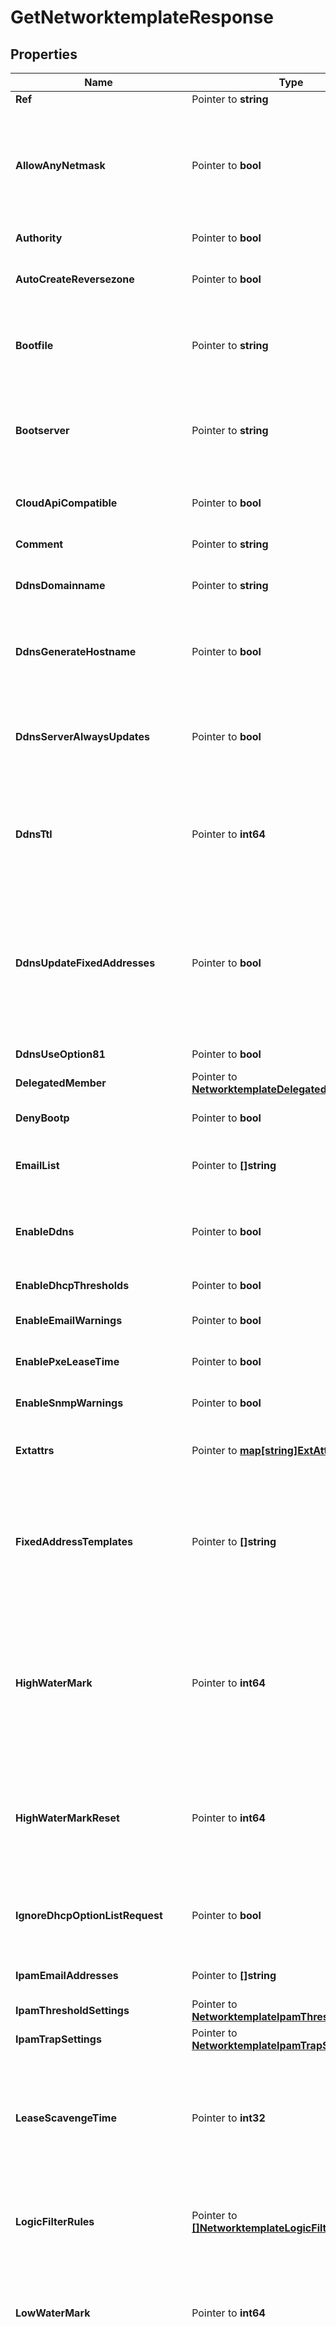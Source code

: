 # GetNetworktemplateResponse

## Properties

Name | Type | Description | Notes
------------ | ------------- | ------------- | -------------
**Ref** | Pointer to **string** | The reference to the object. | [optional] 
**AllowAnyNetmask** | Pointer to **bool** | This flag controls whether the template allows any netmask. You must specify a netmask when creating a network using this template. If you set this parameter to false, you must specify the \&quot;netmask\&quot; field for the network template object. | [optional] 
**Authority** | Pointer to **bool** | Authority for the DHCP network. | [optional] 
**AutoCreateReversezone** | Pointer to **bool** | This flag controls whether reverse zones are automatically created when the network is added. | [optional] 
**Bootfile** | Pointer to **string** | The boot server IPv4 Address or name in FQDN format for the network. You can specify the name and/or IP address of the boot server that the host needs to boot. | [optional] 
**Bootserver** | Pointer to **string** | The bootserver address for the network. You can specify the name and/or IP address of the boot server that the host needs to boot. The boot server IPv4 Address or name in FQDN format. | [optional] 
**CloudApiCompatible** | Pointer to **bool** | This flag controls whether this template can be used to create network objects in a cloud-computing deployment. | [optional] 
**Comment** | Pointer to **string** | Comment for the network; maximum 256 characters. | [optional] 
**DdnsDomainname** | Pointer to **string** | The dynamic DNS domain name the appliance uses specifically for DDNS updates for this network. | [optional] 
**DdnsGenerateHostname** | Pointer to **bool** | If this field is set to True, the DHCP server generates a hostname and updates DNS with it when the DHCP client request does not contain a hostname. | [optional] 
**DdnsServerAlwaysUpdates** | Pointer to **bool** | This field controls whether the DHCP server is allowed to update DNS, regardless of the DHCP client requests. Note that changes for this field take effect only if ddns_use_option81 is True. | [optional] 
**DdnsTtl** | Pointer to **int64** | The DNS update Time to Live (TTL) value of a DHCP network object. The TTL is a 32-bit unsigned integer that represents the duration, in seconds, for which the update is cached. Zero indicates that the update is not cached. | [optional] 
**DdnsUpdateFixedAddresses** | Pointer to **bool** | By default, the DHCP server does not update DNS when it allocates a fixed address to a client. You can configure the DHCP server to update the A and PTR records of a client with a fixed address. When this feature is enabled and the DHCP server adds A and PTR records for a fixed address, the DHCP server never discards the records. | [optional] 
**DdnsUseOption81** | Pointer to **bool** | The support for DHCP Option 81 at the network level. | [optional] 
**DelegatedMember** | Pointer to [**NetworktemplateDelegatedMember**](NetworktemplateDelegatedMember.md) |  | [optional] 
**DenyBootp** | Pointer to **bool** | If set to True, BOOTP settings are disabled and BOOTP requests will be denied. | [optional] 
**EmailList** | Pointer to **[]string** | The e-mail lists to which the appliance sends DHCP threshold alarm e-mail messages. | [optional] 
**EnableDdns** | Pointer to **bool** | The dynamic DNS updates flag of a DHCP network object. If set to True, the DHCP server sends DDNS updates to DNS servers in the same Grid, and to external DNS servers. | [optional] 
**EnableDhcpThresholds** | Pointer to **bool** | Determines if DHCP thresholds are enabled for the network. | [optional] 
**EnableEmailWarnings** | Pointer to **bool** | Determines if DHCP threshold warnings are sent through email. | [optional] 
**EnablePxeLeaseTime** | Pointer to **bool** | Set this to True if you want the DHCP server to use a different lease time for PXE clients. | [optional] 
**EnableSnmpWarnings** | Pointer to **bool** | Determines if DHCP threshold warnings are send through SNMP. | [optional] 
**Extattrs** | Pointer to [**map[string]ExtAttrs**](ExtAttrs.md) | Extensible attributes associated with the object. For valid values for extensible attributes, see {extattrs:values}. | [optional] 
**FixedAddressTemplates** | Pointer to **[]string** | The list of fixed address templates assigned to this network template object. When you create a network based on a network template object that contains fixed address templates, the fixed addresses are created based on the associated fixed address templates. | [optional] 
**HighWaterMark** | Pointer to **int64** | The percentage of DHCP network usage threshold above which network usage is not expected and may warrant your attention. When the high watermark is reached, the Infoblox appliance generates a syslog message and sends a warning (if enabled). A number that specifies the percentage of allocated addresses. The range is from 1 to 100. | [optional] 
**HighWaterMarkReset** | Pointer to **int64** | The percentage of DHCP network usage below which the corresponding SNMP trap is reset. A number that specifies the percentage of allocated addresses. The range is from 1 to 100. The high watermark reset value must be lower than the high watermark value. | [optional] 
**IgnoreDhcpOptionListRequest** | Pointer to **bool** | If this field is set to False, the appliance returns all DHCP options the client is eligible to receive, rather than only the list of options the client has requested. | [optional] 
**IpamEmailAddresses** | Pointer to **[]string** | The e-mail lists to which the appliance sends IPAM threshold alarm e-mail messages. | [optional] 
**IpamThresholdSettings** | Pointer to [**NetworktemplateIpamThresholdSettings**](NetworktemplateIpamThresholdSettings.md) |  | [optional] 
**IpamTrapSettings** | Pointer to [**NetworktemplateIpamTrapSettings**](NetworktemplateIpamTrapSettings.md) |  | [optional] 
**LeaseScavengeTime** | Pointer to **int32** | An integer that specifies the period of time (in seconds) that frees and backs up leases remained in the database before they are automatically deleted. To disable lease scavenging, set the parameter to -1. The minimum positive value must be greater than 86400 seconds (1 day). | [optional] 
**LogicFilterRules** | Pointer to [**[]NetworktemplateLogicFilterRules**](NetworktemplateLogicFilterRules.md) | This field contains the logic filters to be applied on the this network template. This list corresponds to the match rules that are written to the dhcpd configuration file. | [optional] 
**LowWaterMark** | Pointer to **int64** | The percentage of DHCP network usage below which the Infoblox appliance generates a syslog message and sends a warning (if enabled). A number that specifies the percentage of allocated addresses. The range is from 1 to 100. | [optional] 
**LowWaterMarkReset** | Pointer to **int64** | The percentage of DHCP network usage threshold below which network usage is not expected and may warrant your attention. When the low watermark is crossed, the Infoblox appliance generates a syslog message and sends a warning (if enabled). A number that specifies the percentage of allocated addresses. The range is from 1 to 100. The low watermark reset value must be higher than the low watermark value. | [optional] 
**Members** | Pointer to [**[]NetworktemplateMembers**](NetworktemplateMembers.md) | A list of members or Microsoft (r) servers that serve DHCP for this network. All members in the array must be of the same type. The struct type must be indicated in each element, by setting the \&quot;_struct\&quot; member to the struct type. | [optional] 
**Name** | Pointer to **string** | The name of this network template. | [optional] 
**Netmask** | Pointer to **int64** | The netmask of the network in CIDR format. | [optional] 
**Nextserver** | Pointer to **string** | The name in FQDN and/or IPv4 Address of the next server that the host needs to boot. | [optional] 
**Options** | Pointer to [**[]NetworktemplateOptions**](NetworktemplateOptions.md) | An array of DHCP option dhcpoption structs that lists the DHCP options associated with the object. | [optional] 
**PxeLeaseTime** | Pointer to **int64** | The PXE lease time value of a DHCP Network object. Some hosts use PXE (Preboot Execution Environment) to boot remotely from a server. To better manage your IP resources, set a different lease time for PXE boot requests. You can configure the DHCP server to allocate an IP address with a shorter lease time to hosts that send PXE boot requests, so IP addresses are not leased longer than necessary. A 32-bit unsigned integer that represents the duration, in seconds, for which the update is cached. Zero indicates that the update is not cached. | [optional] 
**RangeTemplates** | Pointer to **[]string** | The list of IP address range templates assigned to this network template object. When you create a network based on a network template object that contains range templates, the IP address ranges are created based on the associated IP address range templates. | [optional] 
**RecycleLeases** | Pointer to **bool** | If the field is set to True, the leases are kept in the Recycle Bin until one week after expiration. Otherwise, the leases are permanently deleted. | [optional] 
**Rir** | Pointer to **string** | THe registry (RIR) that allocated the network address space. | [optional] [readonly] 
**RirOrganization** | Pointer to **string** | The RIR organization assoicated with the network. | [optional] 
**RirRegistrationAction** | Pointer to **string** | The RIR registration action. | [optional] 
**RirRegistrationStatus** | Pointer to **string** | The registration status of the network in RIR. | [optional] 
**SendRirRequest** | Pointer to **bool** | Determines whether to send the RIR registration request. | [optional] 
**UpdateDnsOnLeaseRenewal** | Pointer to **bool** | This field controls whether the DHCP server updates DNS when a DHCP lease is renewed. | [optional] 
**UseAuthority** | Pointer to **bool** | Use flag for: authority | [optional] 
**UseBootfile** | Pointer to **bool** | Use flag for: bootfile | [optional] 
**UseBootserver** | Pointer to **bool** | Use flag for: bootserver | [optional] 
**UseDdnsDomainname** | Pointer to **bool** | Use flag for: ddns_domainname | [optional] 
**UseDdnsGenerateHostname** | Pointer to **bool** | Use flag for: ddns_generate_hostname | [optional] 
**UseDdnsTtl** | Pointer to **bool** | Use flag for: ddns_ttl | [optional] 
**UseDdnsUpdateFixedAddresses** | Pointer to **bool** | Use flag for: ddns_update_fixed_addresses | [optional] 
**UseDdnsUseOption81** | Pointer to **bool** | Use flag for: ddns_use_option81 | [optional] 
**UseDenyBootp** | Pointer to **bool** | Use flag for: deny_bootp | [optional] 
**UseEmailList** | Pointer to **bool** | Use flag for: email_list | [optional] 
**UseEnableDdns** | Pointer to **bool** | Use flag for: enable_ddns | [optional] 
**UseEnableDhcpThresholds** | Pointer to **bool** | Use flag for: enable_dhcp_thresholds | [optional] 
**UseIgnoreDhcpOptionListRequest** | Pointer to **bool** | Use flag for: ignore_dhcp_option_list_request | [optional] 
**UseIpamEmailAddresses** | Pointer to **bool** | Use flag for: ipam_email_addresses | [optional] 
**UseIpamThresholdSettings** | Pointer to **bool** | Use flag for: ipam_threshold_settings | [optional] 
**UseIpamTrapSettings** | Pointer to **bool** | Use flag for: ipam_trap_settings | [optional] 
**UseLeaseScavengeTime** | Pointer to **bool** | Use flag for: lease_scavenge_time | [optional] 
**UseLogicFilterRules** | Pointer to **bool** | Use flag for: logic_filter_rules | [optional] 
**UseNextserver** | Pointer to **bool** | Use flag for: nextserver | [optional] 
**UseOptions** | Pointer to **bool** | Use flag for: options | [optional] 
**UsePxeLeaseTime** | Pointer to **bool** | Use flag for: pxe_lease_time | [optional] 
**UseRecycleLeases** | Pointer to **bool** | Use flag for: recycle_leases | [optional] 
**UseUpdateDnsOnLeaseRenewal** | Pointer to **bool** | Use flag for: update_dns_on_lease_renewal | [optional] 
**Result** | Pointer to [**Networktemplate**](Networktemplate.md) |  | [optional] 

## Methods

### NewGetNetworktemplateResponse

`func NewGetNetworktemplateResponse() *GetNetworktemplateResponse`

NewGetNetworktemplateResponse instantiates a new GetNetworktemplateResponse object
This constructor will assign default values to properties that have it defined,
and makes sure properties required by API are set, but the set of arguments
will change when the set of required properties is changed

### NewGetNetworktemplateResponseWithDefaults

`func NewGetNetworktemplateResponseWithDefaults() *GetNetworktemplateResponse`

NewGetNetworktemplateResponseWithDefaults instantiates a new GetNetworktemplateResponse object
This constructor will only assign default values to properties that have it defined,
but it doesn't guarantee that properties required by API are set

### GetRef

`func (o *GetNetworktemplateResponse) GetRef() string`

GetRef returns the Ref field if non-nil, zero value otherwise.

### GetRefOk

`func (o *GetNetworktemplateResponse) GetRefOk() (*string, bool)`

GetRefOk returns a tuple with the Ref field if it's non-nil, zero value otherwise
and a boolean to check if the value has been set.

### SetRef

`func (o *GetNetworktemplateResponse) SetRef(v string)`

SetRef sets Ref field to given value.

### HasRef

`func (o *GetNetworktemplateResponse) HasRef() bool`

HasRef returns a boolean if a field has been set.

### GetAllowAnyNetmask

`func (o *GetNetworktemplateResponse) GetAllowAnyNetmask() bool`

GetAllowAnyNetmask returns the AllowAnyNetmask field if non-nil, zero value otherwise.

### GetAllowAnyNetmaskOk

`func (o *GetNetworktemplateResponse) GetAllowAnyNetmaskOk() (*bool, bool)`

GetAllowAnyNetmaskOk returns a tuple with the AllowAnyNetmask field if it's non-nil, zero value otherwise
and a boolean to check if the value has been set.

### SetAllowAnyNetmask

`func (o *GetNetworktemplateResponse) SetAllowAnyNetmask(v bool)`

SetAllowAnyNetmask sets AllowAnyNetmask field to given value.

### HasAllowAnyNetmask

`func (o *GetNetworktemplateResponse) HasAllowAnyNetmask() bool`

HasAllowAnyNetmask returns a boolean if a field has been set.

### GetAuthority

`func (o *GetNetworktemplateResponse) GetAuthority() bool`

GetAuthority returns the Authority field if non-nil, zero value otherwise.

### GetAuthorityOk

`func (o *GetNetworktemplateResponse) GetAuthorityOk() (*bool, bool)`

GetAuthorityOk returns a tuple with the Authority field if it's non-nil, zero value otherwise
and a boolean to check if the value has been set.

### SetAuthority

`func (o *GetNetworktemplateResponse) SetAuthority(v bool)`

SetAuthority sets Authority field to given value.

### HasAuthority

`func (o *GetNetworktemplateResponse) HasAuthority() bool`

HasAuthority returns a boolean if a field has been set.

### GetAutoCreateReversezone

`func (o *GetNetworktemplateResponse) GetAutoCreateReversezone() bool`

GetAutoCreateReversezone returns the AutoCreateReversezone field if non-nil, zero value otherwise.

### GetAutoCreateReversezoneOk

`func (o *GetNetworktemplateResponse) GetAutoCreateReversezoneOk() (*bool, bool)`

GetAutoCreateReversezoneOk returns a tuple with the AutoCreateReversezone field if it's non-nil, zero value otherwise
and a boolean to check if the value has been set.

### SetAutoCreateReversezone

`func (o *GetNetworktemplateResponse) SetAutoCreateReversezone(v bool)`

SetAutoCreateReversezone sets AutoCreateReversezone field to given value.

### HasAutoCreateReversezone

`func (o *GetNetworktemplateResponse) HasAutoCreateReversezone() bool`

HasAutoCreateReversezone returns a boolean if a field has been set.

### GetBootfile

`func (o *GetNetworktemplateResponse) GetBootfile() string`

GetBootfile returns the Bootfile field if non-nil, zero value otherwise.

### GetBootfileOk

`func (o *GetNetworktemplateResponse) GetBootfileOk() (*string, bool)`

GetBootfileOk returns a tuple with the Bootfile field if it's non-nil, zero value otherwise
and a boolean to check if the value has been set.

### SetBootfile

`func (o *GetNetworktemplateResponse) SetBootfile(v string)`

SetBootfile sets Bootfile field to given value.

### HasBootfile

`func (o *GetNetworktemplateResponse) HasBootfile() bool`

HasBootfile returns a boolean if a field has been set.

### GetBootserver

`func (o *GetNetworktemplateResponse) GetBootserver() string`

GetBootserver returns the Bootserver field if non-nil, zero value otherwise.

### GetBootserverOk

`func (o *GetNetworktemplateResponse) GetBootserverOk() (*string, bool)`

GetBootserverOk returns a tuple with the Bootserver field if it's non-nil, zero value otherwise
and a boolean to check if the value has been set.

### SetBootserver

`func (o *GetNetworktemplateResponse) SetBootserver(v string)`

SetBootserver sets Bootserver field to given value.

### HasBootserver

`func (o *GetNetworktemplateResponse) HasBootserver() bool`

HasBootserver returns a boolean if a field has been set.

### GetCloudApiCompatible

`func (o *GetNetworktemplateResponse) GetCloudApiCompatible() bool`

GetCloudApiCompatible returns the CloudApiCompatible field if non-nil, zero value otherwise.

### GetCloudApiCompatibleOk

`func (o *GetNetworktemplateResponse) GetCloudApiCompatibleOk() (*bool, bool)`

GetCloudApiCompatibleOk returns a tuple with the CloudApiCompatible field if it's non-nil, zero value otherwise
and a boolean to check if the value has been set.

### SetCloudApiCompatible

`func (o *GetNetworktemplateResponse) SetCloudApiCompatible(v bool)`

SetCloudApiCompatible sets CloudApiCompatible field to given value.

### HasCloudApiCompatible

`func (o *GetNetworktemplateResponse) HasCloudApiCompatible() bool`

HasCloudApiCompatible returns a boolean if a field has been set.

### GetComment

`func (o *GetNetworktemplateResponse) GetComment() string`

GetComment returns the Comment field if non-nil, zero value otherwise.

### GetCommentOk

`func (o *GetNetworktemplateResponse) GetCommentOk() (*string, bool)`

GetCommentOk returns a tuple with the Comment field if it's non-nil, zero value otherwise
and a boolean to check if the value has been set.

### SetComment

`func (o *GetNetworktemplateResponse) SetComment(v string)`

SetComment sets Comment field to given value.

### HasComment

`func (o *GetNetworktemplateResponse) HasComment() bool`

HasComment returns a boolean if a field has been set.

### GetDdnsDomainname

`func (o *GetNetworktemplateResponse) GetDdnsDomainname() string`

GetDdnsDomainname returns the DdnsDomainname field if non-nil, zero value otherwise.

### GetDdnsDomainnameOk

`func (o *GetNetworktemplateResponse) GetDdnsDomainnameOk() (*string, bool)`

GetDdnsDomainnameOk returns a tuple with the DdnsDomainname field if it's non-nil, zero value otherwise
and a boolean to check if the value has been set.

### SetDdnsDomainname

`func (o *GetNetworktemplateResponse) SetDdnsDomainname(v string)`

SetDdnsDomainname sets DdnsDomainname field to given value.

### HasDdnsDomainname

`func (o *GetNetworktemplateResponse) HasDdnsDomainname() bool`

HasDdnsDomainname returns a boolean if a field has been set.

### GetDdnsGenerateHostname

`func (o *GetNetworktemplateResponse) GetDdnsGenerateHostname() bool`

GetDdnsGenerateHostname returns the DdnsGenerateHostname field if non-nil, zero value otherwise.

### GetDdnsGenerateHostnameOk

`func (o *GetNetworktemplateResponse) GetDdnsGenerateHostnameOk() (*bool, bool)`

GetDdnsGenerateHostnameOk returns a tuple with the DdnsGenerateHostname field if it's non-nil, zero value otherwise
and a boolean to check if the value has been set.

### SetDdnsGenerateHostname

`func (o *GetNetworktemplateResponse) SetDdnsGenerateHostname(v bool)`

SetDdnsGenerateHostname sets DdnsGenerateHostname field to given value.

### HasDdnsGenerateHostname

`func (o *GetNetworktemplateResponse) HasDdnsGenerateHostname() bool`

HasDdnsGenerateHostname returns a boolean if a field has been set.

### GetDdnsServerAlwaysUpdates

`func (o *GetNetworktemplateResponse) GetDdnsServerAlwaysUpdates() bool`

GetDdnsServerAlwaysUpdates returns the DdnsServerAlwaysUpdates field if non-nil, zero value otherwise.

### GetDdnsServerAlwaysUpdatesOk

`func (o *GetNetworktemplateResponse) GetDdnsServerAlwaysUpdatesOk() (*bool, bool)`

GetDdnsServerAlwaysUpdatesOk returns a tuple with the DdnsServerAlwaysUpdates field if it's non-nil, zero value otherwise
and a boolean to check if the value has been set.

### SetDdnsServerAlwaysUpdates

`func (o *GetNetworktemplateResponse) SetDdnsServerAlwaysUpdates(v bool)`

SetDdnsServerAlwaysUpdates sets DdnsServerAlwaysUpdates field to given value.

### HasDdnsServerAlwaysUpdates

`func (o *GetNetworktemplateResponse) HasDdnsServerAlwaysUpdates() bool`

HasDdnsServerAlwaysUpdates returns a boolean if a field has been set.

### GetDdnsTtl

`func (o *GetNetworktemplateResponse) GetDdnsTtl() int64`

GetDdnsTtl returns the DdnsTtl field if non-nil, zero value otherwise.

### GetDdnsTtlOk

`func (o *GetNetworktemplateResponse) GetDdnsTtlOk() (*int64, bool)`

GetDdnsTtlOk returns a tuple with the DdnsTtl field if it's non-nil, zero value otherwise
and a boolean to check if the value has been set.

### SetDdnsTtl

`func (o *GetNetworktemplateResponse) SetDdnsTtl(v int64)`

SetDdnsTtl sets DdnsTtl field to given value.

### HasDdnsTtl

`func (o *GetNetworktemplateResponse) HasDdnsTtl() bool`

HasDdnsTtl returns a boolean if a field has been set.

### GetDdnsUpdateFixedAddresses

`func (o *GetNetworktemplateResponse) GetDdnsUpdateFixedAddresses() bool`

GetDdnsUpdateFixedAddresses returns the DdnsUpdateFixedAddresses field if non-nil, zero value otherwise.

### GetDdnsUpdateFixedAddressesOk

`func (o *GetNetworktemplateResponse) GetDdnsUpdateFixedAddressesOk() (*bool, bool)`

GetDdnsUpdateFixedAddressesOk returns a tuple with the DdnsUpdateFixedAddresses field if it's non-nil, zero value otherwise
and a boolean to check if the value has been set.

### SetDdnsUpdateFixedAddresses

`func (o *GetNetworktemplateResponse) SetDdnsUpdateFixedAddresses(v bool)`

SetDdnsUpdateFixedAddresses sets DdnsUpdateFixedAddresses field to given value.

### HasDdnsUpdateFixedAddresses

`func (o *GetNetworktemplateResponse) HasDdnsUpdateFixedAddresses() bool`

HasDdnsUpdateFixedAddresses returns a boolean if a field has been set.

### GetDdnsUseOption81

`func (o *GetNetworktemplateResponse) GetDdnsUseOption81() bool`

GetDdnsUseOption81 returns the DdnsUseOption81 field if non-nil, zero value otherwise.

### GetDdnsUseOption81Ok

`func (o *GetNetworktemplateResponse) GetDdnsUseOption81Ok() (*bool, bool)`

GetDdnsUseOption81Ok returns a tuple with the DdnsUseOption81 field if it's non-nil, zero value otherwise
and a boolean to check if the value has been set.

### SetDdnsUseOption81

`func (o *GetNetworktemplateResponse) SetDdnsUseOption81(v bool)`

SetDdnsUseOption81 sets DdnsUseOption81 field to given value.

### HasDdnsUseOption81

`func (o *GetNetworktemplateResponse) HasDdnsUseOption81() bool`

HasDdnsUseOption81 returns a boolean if a field has been set.

### GetDelegatedMember

`func (o *GetNetworktemplateResponse) GetDelegatedMember() NetworktemplateDelegatedMember`

GetDelegatedMember returns the DelegatedMember field if non-nil, zero value otherwise.

### GetDelegatedMemberOk

`func (o *GetNetworktemplateResponse) GetDelegatedMemberOk() (*NetworktemplateDelegatedMember, bool)`

GetDelegatedMemberOk returns a tuple with the DelegatedMember field if it's non-nil, zero value otherwise
and a boolean to check if the value has been set.

### SetDelegatedMember

`func (o *GetNetworktemplateResponse) SetDelegatedMember(v NetworktemplateDelegatedMember)`

SetDelegatedMember sets DelegatedMember field to given value.

### HasDelegatedMember

`func (o *GetNetworktemplateResponse) HasDelegatedMember() bool`

HasDelegatedMember returns a boolean if a field has been set.

### GetDenyBootp

`func (o *GetNetworktemplateResponse) GetDenyBootp() bool`

GetDenyBootp returns the DenyBootp field if non-nil, zero value otherwise.

### GetDenyBootpOk

`func (o *GetNetworktemplateResponse) GetDenyBootpOk() (*bool, bool)`

GetDenyBootpOk returns a tuple with the DenyBootp field if it's non-nil, zero value otherwise
and a boolean to check if the value has been set.

### SetDenyBootp

`func (o *GetNetworktemplateResponse) SetDenyBootp(v bool)`

SetDenyBootp sets DenyBootp field to given value.

### HasDenyBootp

`func (o *GetNetworktemplateResponse) HasDenyBootp() bool`

HasDenyBootp returns a boolean if a field has been set.

### GetEmailList

`func (o *GetNetworktemplateResponse) GetEmailList() []string`

GetEmailList returns the EmailList field if non-nil, zero value otherwise.

### GetEmailListOk

`func (o *GetNetworktemplateResponse) GetEmailListOk() (*[]string, bool)`

GetEmailListOk returns a tuple with the EmailList field if it's non-nil, zero value otherwise
and a boolean to check if the value has been set.

### SetEmailList

`func (o *GetNetworktemplateResponse) SetEmailList(v []string)`

SetEmailList sets EmailList field to given value.

### HasEmailList

`func (o *GetNetworktemplateResponse) HasEmailList() bool`

HasEmailList returns a boolean if a field has been set.

### GetEnableDdns

`func (o *GetNetworktemplateResponse) GetEnableDdns() bool`

GetEnableDdns returns the EnableDdns field if non-nil, zero value otherwise.

### GetEnableDdnsOk

`func (o *GetNetworktemplateResponse) GetEnableDdnsOk() (*bool, bool)`

GetEnableDdnsOk returns a tuple with the EnableDdns field if it's non-nil, zero value otherwise
and a boolean to check if the value has been set.

### SetEnableDdns

`func (o *GetNetworktemplateResponse) SetEnableDdns(v bool)`

SetEnableDdns sets EnableDdns field to given value.

### HasEnableDdns

`func (o *GetNetworktemplateResponse) HasEnableDdns() bool`

HasEnableDdns returns a boolean if a field has been set.

### GetEnableDhcpThresholds

`func (o *GetNetworktemplateResponse) GetEnableDhcpThresholds() bool`

GetEnableDhcpThresholds returns the EnableDhcpThresholds field if non-nil, zero value otherwise.

### GetEnableDhcpThresholdsOk

`func (o *GetNetworktemplateResponse) GetEnableDhcpThresholdsOk() (*bool, bool)`

GetEnableDhcpThresholdsOk returns a tuple with the EnableDhcpThresholds field if it's non-nil, zero value otherwise
and a boolean to check if the value has been set.

### SetEnableDhcpThresholds

`func (o *GetNetworktemplateResponse) SetEnableDhcpThresholds(v bool)`

SetEnableDhcpThresholds sets EnableDhcpThresholds field to given value.

### HasEnableDhcpThresholds

`func (o *GetNetworktemplateResponse) HasEnableDhcpThresholds() bool`

HasEnableDhcpThresholds returns a boolean if a field has been set.

### GetEnableEmailWarnings

`func (o *GetNetworktemplateResponse) GetEnableEmailWarnings() bool`

GetEnableEmailWarnings returns the EnableEmailWarnings field if non-nil, zero value otherwise.

### GetEnableEmailWarningsOk

`func (o *GetNetworktemplateResponse) GetEnableEmailWarningsOk() (*bool, bool)`

GetEnableEmailWarningsOk returns a tuple with the EnableEmailWarnings field if it's non-nil, zero value otherwise
and a boolean to check if the value has been set.

### SetEnableEmailWarnings

`func (o *GetNetworktemplateResponse) SetEnableEmailWarnings(v bool)`

SetEnableEmailWarnings sets EnableEmailWarnings field to given value.

### HasEnableEmailWarnings

`func (o *GetNetworktemplateResponse) HasEnableEmailWarnings() bool`

HasEnableEmailWarnings returns a boolean if a field has been set.

### GetEnablePxeLeaseTime

`func (o *GetNetworktemplateResponse) GetEnablePxeLeaseTime() bool`

GetEnablePxeLeaseTime returns the EnablePxeLeaseTime field if non-nil, zero value otherwise.

### GetEnablePxeLeaseTimeOk

`func (o *GetNetworktemplateResponse) GetEnablePxeLeaseTimeOk() (*bool, bool)`

GetEnablePxeLeaseTimeOk returns a tuple with the EnablePxeLeaseTime field if it's non-nil, zero value otherwise
and a boolean to check if the value has been set.

### SetEnablePxeLeaseTime

`func (o *GetNetworktemplateResponse) SetEnablePxeLeaseTime(v bool)`

SetEnablePxeLeaseTime sets EnablePxeLeaseTime field to given value.

### HasEnablePxeLeaseTime

`func (o *GetNetworktemplateResponse) HasEnablePxeLeaseTime() bool`

HasEnablePxeLeaseTime returns a boolean if a field has been set.

### GetEnableSnmpWarnings

`func (o *GetNetworktemplateResponse) GetEnableSnmpWarnings() bool`

GetEnableSnmpWarnings returns the EnableSnmpWarnings field if non-nil, zero value otherwise.

### GetEnableSnmpWarningsOk

`func (o *GetNetworktemplateResponse) GetEnableSnmpWarningsOk() (*bool, bool)`

GetEnableSnmpWarningsOk returns a tuple with the EnableSnmpWarnings field if it's non-nil, zero value otherwise
and a boolean to check if the value has been set.

### SetEnableSnmpWarnings

`func (o *GetNetworktemplateResponse) SetEnableSnmpWarnings(v bool)`

SetEnableSnmpWarnings sets EnableSnmpWarnings field to given value.

### HasEnableSnmpWarnings

`func (o *GetNetworktemplateResponse) HasEnableSnmpWarnings() bool`

HasEnableSnmpWarnings returns a boolean if a field has been set.

### GetExtattrs

`func (o *GetNetworktemplateResponse) GetExtattrs() map[string]ExtAttrs`

GetExtattrs returns the Extattrs field if non-nil, zero value otherwise.

### GetExtattrsOk

`func (o *GetNetworktemplateResponse) GetExtattrsOk() (*map[string]ExtAttrs, bool)`

GetExtattrsOk returns a tuple with the Extattrs field if it's non-nil, zero value otherwise
and a boolean to check if the value has been set.

### SetExtattrs

`func (o *GetNetworktemplateResponse) SetExtattrs(v map[string]ExtAttrs)`

SetExtattrs sets Extattrs field to given value.

### HasExtattrs

`func (o *GetNetworktemplateResponse) HasExtattrs() bool`

HasExtattrs returns a boolean if a field has been set.

### GetFixedAddressTemplates

`func (o *GetNetworktemplateResponse) GetFixedAddressTemplates() []string`

GetFixedAddressTemplates returns the FixedAddressTemplates field if non-nil, zero value otherwise.

### GetFixedAddressTemplatesOk

`func (o *GetNetworktemplateResponse) GetFixedAddressTemplatesOk() (*[]string, bool)`

GetFixedAddressTemplatesOk returns a tuple with the FixedAddressTemplates field if it's non-nil, zero value otherwise
and a boolean to check if the value has been set.

### SetFixedAddressTemplates

`func (o *GetNetworktemplateResponse) SetFixedAddressTemplates(v []string)`

SetFixedAddressTemplates sets FixedAddressTemplates field to given value.

### HasFixedAddressTemplates

`func (o *GetNetworktemplateResponse) HasFixedAddressTemplates() bool`

HasFixedAddressTemplates returns a boolean if a field has been set.

### GetHighWaterMark

`func (o *GetNetworktemplateResponse) GetHighWaterMark() int64`

GetHighWaterMark returns the HighWaterMark field if non-nil, zero value otherwise.

### GetHighWaterMarkOk

`func (o *GetNetworktemplateResponse) GetHighWaterMarkOk() (*int64, bool)`

GetHighWaterMarkOk returns a tuple with the HighWaterMark field if it's non-nil, zero value otherwise
and a boolean to check if the value has been set.

### SetHighWaterMark

`func (o *GetNetworktemplateResponse) SetHighWaterMark(v int64)`

SetHighWaterMark sets HighWaterMark field to given value.

### HasHighWaterMark

`func (o *GetNetworktemplateResponse) HasHighWaterMark() bool`

HasHighWaterMark returns a boolean if a field has been set.

### GetHighWaterMarkReset

`func (o *GetNetworktemplateResponse) GetHighWaterMarkReset() int64`

GetHighWaterMarkReset returns the HighWaterMarkReset field if non-nil, zero value otherwise.

### GetHighWaterMarkResetOk

`func (o *GetNetworktemplateResponse) GetHighWaterMarkResetOk() (*int64, bool)`

GetHighWaterMarkResetOk returns a tuple with the HighWaterMarkReset field if it's non-nil, zero value otherwise
and a boolean to check if the value has been set.

### SetHighWaterMarkReset

`func (o *GetNetworktemplateResponse) SetHighWaterMarkReset(v int64)`

SetHighWaterMarkReset sets HighWaterMarkReset field to given value.

### HasHighWaterMarkReset

`func (o *GetNetworktemplateResponse) HasHighWaterMarkReset() bool`

HasHighWaterMarkReset returns a boolean if a field has been set.

### GetIgnoreDhcpOptionListRequest

`func (o *GetNetworktemplateResponse) GetIgnoreDhcpOptionListRequest() bool`

GetIgnoreDhcpOptionListRequest returns the IgnoreDhcpOptionListRequest field if non-nil, zero value otherwise.

### GetIgnoreDhcpOptionListRequestOk

`func (o *GetNetworktemplateResponse) GetIgnoreDhcpOptionListRequestOk() (*bool, bool)`

GetIgnoreDhcpOptionListRequestOk returns a tuple with the IgnoreDhcpOptionListRequest field if it's non-nil, zero value otherwise
and a boolean to check if the value has been set.

### SetIgnoreDhcpOptionListRequest

`func (o *GetNetworktemplateResponse) SetIgnoreDhcpOptionListRequest(v bool)`

SetIgnoreDhcpOptionListRequest sets IgnoreDhcpOptionListRequest field to given value.

### HasIgnoreDhcpOptionListRequest

`func (o *GetNetworktemplateResponse) HasIgnoreDhcpOptionListRequest() bool`

HasIgnoreDhcpOptionListRequest returns a boolean if a field has been set.

### GetIpamEmailAddresses

`func (o *GetNetworktemplateResponse) GetIpamEmailAddresses() []string`

GetIpamEmailAddresses returns the IpamEmailAddresses field if non-nil, zero value otherwise.

### GetIpamEmailAddressesOk

`func (o *GetNetworktemplateResponse) GetIpamEmailAddressesOk() (*[]string, bool)`

GetIpamEmailAddressesOk returns a tuple with the IpamEmailAddresses field if it's non-nil, zero value otherwise
and a boolean to check if the value has been set.

### SetIpamEmailAddresses

`func (o *GetNetworktemplateResponse) SetIpamEmailAddresses(v []string)`

SetIpamEmailAddresses sets IpamEmailAddresses field to given value.

### HasIpamEmailAddresses

`func (o *GetNetworktemplateResponse) HasIpamEmailAddresses() bool`

HasIpamEmailAddresses returns a boolean if a field has been set.

### GetIpamThresholdSettings

`func (o *GetNetworktemplateResponse) GetIpamThresholdSettings() NetworktemplateIpamThresholdSettings`

GetIpamThresholdSettings returns the IpamThresholdSettings field if non-nil, zero value otherwise.

### GetIpamThresholdSettingsOk

`func (o *GetNetworktemplateResponse) GetIpamThresholdSettingsOk() (*NetworktemplateIpamThresholdSettings, bool)`

GetIpamThresholdSettingsOk returns a tuple with the IpamThresholdSettings field if it's non-nil, zero value otherwise
and a boolean to check if the value has been set.

### SetIpamThresholdSettings

`func (o *GetNetworktemplateResponse) SetIpamThresholdSettings(v NetworktemplateIpamThresholdSettings)`

SetIpamThresholdSettings sets IpamThresholdSettings field to given value.

### HasIpamThresholdSettings

`func (o *GetNetworktemplateResponse) HasIpamThresholdSettings() bool`

HasIpamThresholdSettings returns a boolean if a field has been set.

### GetIpamTrapSettings

`func (o *GetNetworktemplateResponse) GetIpamTrapSettings() NetworktemplateIpamTrapSettings`

GetIpamTrapSettings returns the IpamTrapSettings field if non-nil, zero value otherwise.

### GetIpamTrapSettingsOk

`func (o *GetNetworktemplateResponse) GetIpamTrapSettingsOk() (*NetworktemplateIpamTrapSettings, bool)`

GetIpamTrapSettingsOk returns a tuple with the IpamTrapSettings field if it's non-nil, zero value otherwise
and a boolean to check if the value has been set.

### SetIpamTrapSettings

`func (o *GetNetworktemplateResponse) SetIpamTrapSettings(v NetworktemplateIpamTrapSettings)`

SetIpamTrapSettings sets IpamTrapSettings field to given value.

### HasIpamTrapSettings

`func (o *GetNetworktemplateResponse) HasIpamTrapSettings() bool`

HasIpamTrapSettings returns a boolean if a field has been set.

### GetLeaseScavengeTime

`func (o *GetNetworktemplateResponse) GetLeaseScavengeTime() int32`

GetLeaseScavengeTime returns the LeaseScavengeTime field if non-nil, zero value otherwise.

### GetLeaseScavengeTimeOk

`func (o *GetNetworktemplateResponse) GetLeaseScavengeTimeOk() (*int32, bool)`

GetLeaseScavengeTimeOk returns a tuple with the LeaseScavengeTime field if it's non-nil, zero value otherwise
and a boolean to check if the value has been set.

### SetLeaseScavengeTime

`func (o *GetNetworktemplateResponse) SetLeaseScavengeTime(v int32)`

SetLeaseScavengeTime sets LeaseScavengeTime field to given value.

### HasLeaseScavengeTime

`func (o *GetNetworktemplateResponse) HasLeaseScavengeTime() bool`

HasLeaseScavengeTime returns a boolean if a field has been set.

### GetLogicFilterRules

`func (o *GetNetworktemplateResponse) GetLogicFilterRules() []NetworktemplateLogicFilterRules`

GetLogicFilterRules returns the LogicFilterRules field if non-nil, zero value otherwise.

### GetLogicFilterRulesOk

`func (o *GetNetworktemplateResponse) GetLogicFilterRulesOk() (*[]NetworktemplateLogicFilterRules, bool)`

GetLogicFilterRulesOk returns a tuple with the LogicFilterRules field if it's non-nil, zero value otherwise
and a boolean to check if the value has been set.

### SetLogicFilterRules

`func (o *GetNetworktemplateResponse) SetLogicFilterRules(v []NetworktemplateLogicFilterRules)`

SetLogicFilterRules sets LogicFilterRules field to given value.

### HasLogicFilterRules

`func (o *GetNetworktemplateResponse) HasLogicFilterRules() bool`

HasLogicFilterRules returns a boolean if a field has been set.

### GetLowWaterMark

`func (o *GetNetworktemplateResponse) GetLowWaterMark() int64`

GetLowWaterMark returns the LowWaterMark field if non-nil, zero value otherwise.

### GetLowWaterMarkOk

`func (o *GetNetworktemplateResponse) GetLowWaterMarkOk() (*int64, bool)`

GetLowWaterMarkOk returns a tuple with the LowWaterMark field if it's non-nil, zero value otherwise
and a boolean to check if the value has been set.

### SetLowWaterMark

`func (o *GetNetworktemplateResponse) SetLowWaterMark(v int64)`

SetLowWaterMark sets LowWaterMark field to given value.

### HasLowWaterMark

`func (o *GetNetworktemplateResponse) HasLowWaterMark() bool`

HasLowWaterMark returns a boolean if a field has been set.

### GetLowWaterMarkReset

`func (o *GetNetworktemplateResponse) GetLowWaterMarkReset() int64`

GetLowWaterMarkReset returns the LowWaterMarkReset field if non-nil, zero value otherwise.

### GetLowWaterMarkResetOk

`func (o *GetNetworktemplateResponse) GetLowWaterMarkResetOk() (*int64, bool)`

GetLowWaterMarkResetOk returns a tuple with the LowWaterMarkReset field if it's non-nil, zero value otherwise
and a boolean to check if the value has been set.

### SetLowWaterMarkReset

`func (o *GetNetworktemplateResponse) SetLowWaterMarkReset(v int64)`

SetLowWaterMarkReset sets LowWaterMarkReset field to given value.

### HasLowWaterMarkReset

`func (o *GetNetworktemplateResponse) HasLowWaterMarkReset() bool`

HasLowWaterMarkReset returns a boolean if a field has been set.

### GetMembers

`func (o *GetNetworktemplateResponse) GetMembers() []NetworktemplateMembers`

GetMembers returns the Members field if non-nil, zero value otherwise.

### GetMembersOk

`func (o *GetNetworktemplateResponse) GetMembersOk() (*[]NetworktemplateMembers, bool)`

GetMembersOk returns a tuple with the Members field if it's non-nil, zero value otherwise
and a boolean to check if the value has been set.

### SetMembers

`func (o *GetNetworktemplateResponse) SetMembers(v []NetworktemplateMembers)`

SetMembers sets Members field to given value.

### HasMembers

`func (o *GetNetworktemplateResponse) HasMembers() bool`

HasMembers returns a boolean if a field has been set.

### GetName

`func (o *GetNetworktemplateResponse) GetName() string`

GetName returns the Name field if non-nil, zero value otherwise.

### GetNameOk

`func (o *GetNetworktemplateResponse) GetNameOk() (*string, bool)`

GetNameOk returns a tuple with the Name field if it's non-nil, zero value otherwise
and a boolean to check if the value has been set.

### SetName

`func (o *GetNetworktemplateResponse) SetName(v string)`

SetName sets Name field to given value.

### HasName

`func (o *GetNetworktemplateResponse) HasName() bool`

HasName returns a boolean if a field has been set.

### GetNetmask

`func (o *GetNetworktemplateResponse) GetNetmask() int64`

GetNetmask returns the Netmask field if non-nil, zero value otherwise.

### GetNetmaskOk

`func (o *GetNetworktemplateResponse) GetNetmaskOk() (*int64, bool)`

GetNetmaskOk returns a tuple with the Netmask field if it's non-nil, zero value otherwise
and a boolean to check if the value has been set.

### SetNetmask

`func (o *GetNetworktemplateResponse) SetNetmask(v int64)`

SetNetmask sets Netmask field to given value.

### HasNetmask

`func (o *GetNetworktemplateResponse) HasNetmask() bool`

HasNetmask returns a boolean if a field has been set.

### GetNextserver

`func (o *GetNetworktemplateResponse) GetNextserver() string`

GetNextserver returns the Nextserver field if non-nil, zero value otherwise.

### GetNextserverOk

`func (o *GetNetworktemplateResponse) GetNextserverOk() (*string, bool)`

GetNextserverOk returns a tuple with the Nextserver field if it's non-nil, zero value otherwise
and a boolean to check if the value has been set.

### SetNextserver

`func (o *GetNetworktemplateResponse) SetNextserver(v string)`

SetNextserver sets Nextserver field to given value.

### HasNextserver

`func (o *GetNetworktemplateResponse) HasNextserver() bool`

HasNextserver returns a boolean if a field has been set.

### GetOptions

`func (o *GetNetworktemplateResponse) GetOptions() []NetworktemplateOptions`

GetOptions returns the Options field if non-nil, zero value otherwise.

### GetOptionsOk

`func (o *GetNetworktemplateResponse) GetOptionsOk() (*[]NetworktemplateOptions, bool)`

GetOptionsOk returns a tuple with the Options field if it's non-nil, zero value otherwise
and a boolean to check if the value has been set.

### SetOptions

`func (o *GetNetworktemplateResponse) SetOptions(v []NetworktemplateOptions)`

SetOptions sets Options field to given value.

### HasOptions

`func (o *GetNetworktemplateResponse) HasOptions() bool`

HasOptions returns a boolean if a field has been set.

### GetPxeLeaseTime

`func (o *GetNetworktemplateResponse) GetPxeLeaseTime() int64`

GetPxeLeaseTime returns the PxeLeaseTime field if non-nil, zero value otherwise.

### GetPxeLeaseTimeOk

`func (o *GetNetworktemplateResponse) GetPxeLeaseTimeOk() (*int64, bool)`

GetPxeLeaseTimeOk returns a tuple with the PxeLeaseTime field if it's non-nil, zero value otherwise
and a boolean to check if the value has been set.

### SetPxeLeaseTime

`func (o *GetNetworktemplateResponse) SetPxeLeaseTime(v int64)`

SetPxeLeaseTime sets PxeLeaseTime field to given value.

### HasPxeLeaseTime

`func (o *GetNetworktemplateResponse) HasPxeLeaseTime() bool`

HasPxeLeaseTime returns a boolean if a field has been set.

### GetRangeTemplates

`func (o *GetNetworktemplateResponse) GetRangeTemplates() []string`

GetRangeTemplates returns the RangeTemplates field if non-nil, zero value otherwise.

### GetRangeTemplatesOk

`func (o *GetNetworktemplateResponse) GetRangeTemplatesOk() (*[]string, bool)`

GetRangeTemplatesOk returns a tuple with the RangeTemplates field if it's non-nil, zero value otherwise
and a boolean to check if the value has been set.

### SetRangeTemplates

`func (o *GetNetworktemplateResponse) SetRangeTemplates(v []string)`

SetRangeTemplates sets RangeTemplates field to given value.

### HasRangeTemplates

`func (o *GetNetworktemplateResponse) HasRangeTemplates() bool`

HasRangeTemplates returns a boolean if a field has been set.

### GetRecycleLeases

`func (o *GetNetworktemplateResponse) GetRecycleLeases() bool`

GetRecycleLeases returns the RecycleLeases field if non-nil, zero value otherwise.

### GetRecycleLeasesOk

`func (o *GetNetworktemplateResponse) GetRecycleLeasesOk() (*bool, bool)`

GetRecycleLeasesOk returns a tuple with the RecycleLeases field if it's non-nil, zero value otherwise
and a boolean to check if the value has been set.

### SetRecycleLeases

`func (o *GetNetworktemplateResponse) SetRecycleLeases(v bool)`

SetRecycleLeases sets RecycleLeases field to given value.

### HasRecycleLeases

`func (o *GetNetworktemplateResponse) HasRecycleLeases() bool`

HasRecycleLeases returns a boolean if a field has been set.

### GetRir

`func (o *GetNetworktemplateResponse) GetRir() string`

GetRir returns the Rir field if non-nil, zero value otherwise.

### GetRirOk

`func (o *GetNetworktemplateResponse) GetRirOk() (*string, bool)`

GetRirOk returns a tuple with the Rir field if it's non-nil, zero value otherwise
and a boolean to check if the value has been set.

### SetRir

`func (o *GetNetworktemplateResponse) SetRir(v string)`

SetRir sets Rir field to given value.

### HasRir

`func (o *GetNetworktemplateResponse) HasRir() bool`

HasRir returns a boolean if a field has been set.

### GetRirOrganization

`func (o *GetNetworktemplateResponse) GetRirOrganization() string`

GetRirOrganization returns the RirOrganization field if non-nil, zero value otherwise.

### GetRirOrganizationOk

`func (o *GetNetworktemplateResponse) GetRirOrganizationOk() (*string, bool)`

GetRirOrganizationOk returns a tuple with the RirOrganization field if it's non-nil, zero value otherwise
and a boolean to check if the value has been set.

### SetRirOrganization

`func (o *GetNetworktemplateResponse) SetRirOrganization(v string)`

SetRirOrganization sets RirOrganization field to given value.

### HasRirOrganization

`func (o *GetNetworktemplateResponse) HasRirOrganization() bool`

HasRirOrganization returns a boolean if a field has been set.

### GetRirRegistrationAction

`func (o *GetNetworktemplateResponse) GetRirRegistrationAction() string`

GetRirRegistrationAction returns the RirRegistrationAction field if non-nil, zero value otherwise.

### GetRirRegistrationActionOk

`func (o *GetNetworktemplateResponse) GetRirRegistrationActionOk() (*string, bool)`

GetRirRegistrationActionOk returns a tuple with the RirRegistrationAction field if it's non-nil, zero value otherwise
and a boolean to check if the value has been set.

### SetRirRegistrationAction

`func (o *GetNetworktemplateResponse) SetRirRegistrationAction(v string)`

SetRirRegistrationAction sets RirRegistrationAction field to given value.

### HasRirRegistrationAction

`func (o *GetNetworktemplateResponse) HasRirRegistrationAction() bool`

HasRirRegistrationAction returns a boolean if a field has been set.

### GetRirRegistrationStatus

`func (o *GetNetworktemplateResponse) GetRirRegistrationStatus() string`

GetRirRegistrationStatus returns the RirRegistrationStatus field if non-nil, zero value otherwise.

### GetRirRegistrationStatusOk

`func (o *GetNetworktemplateResponse) GetRirRegistrationStatusOk() (*string, bool)`

GetRirRegistrationStatusOk returns a tuple with the RirRegistrationStatus field if it's non-nil, zero value otherwise
and a boolean to check if the value has been set.

### SetRirRegistrationStatus

`func (o *GetNetworktemplateResponse) SetRirRegistrationStatus(v string)`

SetRirRegistrationStatus sets RirRegistrationStatus field to given value.

### HasRirRegistrationStatus

`func (o *GetNetworktemplateResponse) HasRirRegistrationStatus() bool`

HasRirRegistrationStatus returns a boolean if a field has been set.

### GetSendRirRequest

`func (o *GetNetworktemplateResponse) GetSendRirRequest() bool`

GetSendRirRequest returns the SendRirRequest field if non-nil, zero value otherwise.

### GetSendRirRequestOk

`func (o *GetNetworktemplateResponse) GetSendRirRequestOk() (*bool, bool)`

GetSendRirRequestOk returns a tuple with the SendRirRequest field if it's non-nil, zero value otherwise
and a boolean to check if the value has been set.

### SetSendRirRequest

`func (o *GetNetworktemplateResponse) SetSendRirRequest(v bool)`

SetSendRirRequest sets SendRirRequest field to given value.

### HasSendRirRequest

`func (o *GetNetworktemplateResponse) HasSendRirRequest() bool`

HasSendRirRequest returns a boolean if a field has been set.

### GetUpdateDnsOnLeaseRenewal

`func (o *GetNetworktemplateResponse) GetUpdateDnsOnLeaseRenewal() bool`

GetUpdateDnsOnLeaseRenewal returns the UpdateDnsOnLeaseRenewal field if non-nil, zero value otherwise.

### GetUpdateDnsOnLeaseRenewalOk

`func (o *GetNetworktemplateResponse) GetUpdateDnsOnLeaseRenewalOk() (*bool, bool)`

GetUpdateDnsOnLeaseRenewalOk returns a tuple with the UpdateDnsOnLeaseRenewal field if it's non-nil, zero value otherwise
and a boolean to check if the value has been set.

### SetUpdateDnsOnLeaseRenewal

`func (o *GetNetworktemplateResponse) SetUpdateDnsOnLeaseRenewal(v bool)`

SetUpdateDnsOnLeaseRenewal sets UpdateDnsOnLeaseRenewal field to given value.

### HasUpdateDnsOnLeaseRenewal

`func (o *GetNetworktemplateResponse) HasUpdateDnsOnLeaseRenewal() bool`

HasUpdateDnsOnLeaseRenewal returns a boolean if a field has been set.

### GetUseAuthority

`func (o *GetNetworktemplateResponse) GetUseAuthority() bool`

GetUseAuthority returns the UseAuthority field if non-nil, zero value otherwise.

### GetUseAuthorityOk

`func (o *GetNetworktemplateResponse) GetUseAuthorityOk() (*bool, bool)`

GetUseAuthorityOk returns a tuple with the UseAuthority field if it's non-nil, zero value otherwise
and a boolean to check if the value has been set.

### SetUseAuthority

`func (o *GetNetworktemplateResponse) SetUseAuthority(v bool)`

SetUseAuthority sets UseAuthority field to given value.

### HasUseAuthority

`func (o *GetNetworktemplateResponse) HasUseAuthority() bool`

HasUseAuthority returns a boolean if a field has been set.

### GetUseBootfile

`func (o *GetNetworktemplateResponse) GetUseBootfile() bool`

GetUseBootfile returns the UseBootfile field if non-nil, zero value otherwise.

### GetUseBootfileOk

`func (o *GetNetworktemplateResponse) GetUseBootfileOk() (*bool, bool)`

GetUseBootfileOk returns a tuple with the UseBootfile field if it's non-nil, zero value otherwise
and a boolean to check if the value has been set.

### SetUseBootfile

`func (o *GetNetworktemplateResponse) SetUseBootfile(v bool)`

SetUseBootfile sets UseBootfile field to given value.

### HasUseBootfile

`func (o *GetNetworktemplateResponse) HasUseBootfile() bool`

HasUseBootfile returns a boolean if a field has been set.

### GetUseBootserver

`func (o *GetNetworktemplateResponse) GetUseBootserver() bool`

GetUseBootserver returns the UseBootserver field if non-nil, zero value otherwise.

### GetUseBootserverOk

`func (o *GetNetworktemplateResponse) GetUseBootserverOk() (*bool, bool)`

GetUseBootserverOk returns a tuple with the UseBootserver field if it's non-nil, zero value otherwise
and a boolean to check if the value has been set.

### SetUseBootserver

`func (o *GetNetworktemplateResponse) SetUseBootserver(v bool)`

SetUseBootserver sets UseBootserver field to given value.

### HasUseBootserver

`func (o *GetNetworktemplateResponse) HasUseBootserver() bool`

HasUseBootserver returns a boolean if a field has been set.

### GetUseDdnsDomainname

`func (o *GetNetworktemplateResponse) GetUseDdnsDomainname() bool`

GetUseDdnsDomainname returns the UseDdnsDomainname field if non-nil, zero value otherwise.

### GetUseDdnsDomainnameOk

`func (o *GetNetworktemplateResponse) GetUseDdnsDomainnameOk() (*bool, bool)`

GetUseDdnsDomainnameOk returns a tuple with the UseDdnsDomainname field if it's non-nil, zero value otherwise
and a boolean to check if the value has been set.

### SetUseDdnsDomainname

`func (o *GetNetworktemplateResponse) SetUseDdnsDomainname(v bool)`

SetUseDdnsDomainname sets UseDdnsDomainname field to given value.

### HasUseDdnsDomainname

`func (o *GetNetworktemplateResponse) HasUseDdnsDomainname() bool`

HasUseDdnsDomainname returns a boolean if a field has been set.

### GetUseDdnsGenerateHostname

`func (o *GetNetworktemplateResponse) GetUseDdnsGenerateHostname() bool`

GetUseDdnsGenerateHostname returns the UseDdnsGenerateHostname field if non-nil, zero value otherwise.

### GetUseDdnsGenerateHostnameOk

`func (o *GetNetworktemplateResponse) GetUseDdnsGenerateHostnameOk() (*bool, bool)`

GetUseDdnsGenerateHostnameOk returns a tuple with the UseDdnsGenerateHostname field if it's non-nil, zero value otherwise
and a boolean to check if the value has been set.

### SetUseDdnsGenerateHostname

`func (o *GetNetworktemplateResponse) SetUseDdnsGenerateHostname(v bool)`

SetUseDdnsGenerateHostname sets UseDdnsGenerateHostname field to given value.

### HasUseDdnsGenerateHostname

`func (o *GetNetworktemplateResponse) HasUseDdnsGenerateHostname() bool`

HasUseDdnsGenerateHostname returns a boolean if a field has been set.

### GetUseDdnsTtl

`func (o *GetNetworktemplateResponse) GetUseDdnsTtl() bool`

GetUseDdnsTtl returns the UseDdnsTtl field if non-nil, zero value otherwise.

### GetUseDdnsTtlOk

`func (o *GetNetworktemplateResponse) GetUseDdnsTtlOk() (*bool, bool)`

GetUseDdnsTtlOk returns a tuple with the UseDdnsTtl field if it's non-nil, zero value otherwise
and a boolean to check if the value has been set.

### SetUseDdnsTtl

`func (o *GetNetworktemplateResponse) SetUseDdnsTtl(v bool)`

SetUseDdnsTtl sets UseDdnsTtl field to given value.

### HasUseDdnsTtl

`func (o *GetNetworktemplateResponse) HasUseDdnsTtl() bool`

HasUseDdnsTtl returns a boolean if a field has been set.

### GetUseDdnsUpdateFixedAddresses

`func (o *GetNetworktemplateResponse) GetUseDdnsUpdateFixedAddresses() bool`

GetUseDdnsUpdateFixedAddresses returns the UseDdnsUpdateFixedAddresses field if non-nil, zero value otherwise.

### GetUseDdnsUpdateFixedAddressesOk

`func (o *GetNetworktemplateResponse) GetUseDdnsUpdateFixedAddressesOk() (*bool, bool)`

GetUseDdnsUpdateFixedAddressesOk returns a tuple with the UseDdnsUpdateFixedAddresses field if it's non-nil, zero value otherwise
and a boolean to check if the value has been set.

### SetUseDdnsUpdateFixedAddresses

`func (o *GetNetworktemplateResponse) SetUseDdnsUpdateFixedAddresses(v bool)`

SetUseDdnsUpdateFixedAddresses sets UseDdnsUpdateFixedAddresses field to given value.

### HasUseDdnsUpdateFixedAddresses

`func (o *GetNetworktemplateResponse) HasUseDdnsUpdateFixedAddresses() bool`

HasUseDdnsUpdateFixedAddresses returns a boolean if a field has been set.

### GetUseDdnsUseOption81

`func (o *GetNetworktemplateResponse) GetUseDdnsUseOption81() bool`

GetUseDdnsUseOption81 returns the UseDdnsUseOption81 field if non-nil, zero value otherwise.

### GetUseDdnsUseOption81Ok

`func (o *GetNetworktemplateResponse) GetUseDdnsUseOption81Ok() (*bool, bool)`

GetUseDdnsUseOption81Ok returns a tuple with the UseDdnsUseOption81 field if it's non-nil, zero value otherwise
and a boolean to check if the value has been set.

### SetUseDdnsUseOption81

`func (o *GetNetworktemplateResponse) SetUseDdnsUseOption81(v bool)`

SetUseDdnsUseOption81 sets UseDdnsUseOption81 field to given value.

### HasUseDdnsUseOption81

`func (o *GetNetworktemplateResponse) HasUseDdnsUseOption81() bool`

HasUseDdnsUseOption81 returns a boolean if a field has been set.

### GetUseDenyBootp

`func (o *GetNetworktemplateResponse) GetUseDenyBootp() bool`

GetUseDenyBootp returns the UseDenyBootp field if non-nil, zero value otherwise.

### GetUseDenyBootpOk

`func (o *GetNetworktemplateResponse) GetUseDenyBootpOk() (*bool, bool)`

GetUseDenyBootpOk returns a tuple with the UseDenyBootp field if it's non-nil, zero value otherwise
and a boolean to check if the value has been set.

### SetUseDenyBootp

`func (o *GetNetworktemplateResponse) SetUseDenyBootp(v bool)`

SetUseDenyBootp sets UseDenyBootp field to given value.

### HasUseDenyBootp

`func (o *GetNetworktemplateResponse) HasUseDenyBootp() bool`

HasUseDenyBootp returns a boolean if a field has been set.

### GetUseEmailList

`func (o *GetNetworktemplateResponse) GetUseEmailList() bool`

GetUseEmailList returns the UseEmailList field if non-nil, zero value otherwise.

### GetUseEmailListOk

`func (o *GetNetworktemplateResponse) GetUseEmailListOk() (*bool, bool)`

GetUseEmailListOk returns a tuple with the UseEmailList field if it's non-nil, zero value otherwise
and a boolean to check if the value has been set.

### SetUseEmailList

`func (o *GetNetworktemplateResponse) SetUseEmailList(v bool)`

SetUseEmailList sets UseEmailList field to given value.

### HasUseEmailList

`func (o *GetNetworktemplateResponse) HasUseEmailList() bool`

HasUseEmailList returns a boolean if a field has been set.

### GetUseEnableDdns

`func (o *GetNetworktemplateResponse) GetUseEnableDdns() bool`

GetUseEnableDdns returns the UseEnableDdns field if non-nil, zero value otherwise.

### GetUseEnableDdnsOk

`func (o *GetNetworktemplateResponse) GetUseEnableDdnsOk() (*bool, bool)`

GetUseEnableDdnsOk returns a tuple with the UseEnableDdns field if it's non-nil, zero value otherwise
and a boolean to check if the value has been set.

### SetUseEnableDdns

`func (o *GetNetworktemplateResponse) SetUseEnableDdns(v bool)`

SetUseEnableDdns sets UseEnableDdns field to given value.

### HasUseEnableDdns

`func (o *GetNetworktemplateResponse) HasUseEnableDdns() bool`

HasUseEnableDdns returns a boolean if a field has been set.

### GetUseEnableDhcpThresholds

`func (o *GetNetworktemplateResponse) GetUseEnableDhcpThresholds() bool`

GetUseEnableDhcpThresholds returns the UseEnableDhcpThresholds field if non-nil, zero value otherwise.

### GetUseEnableDhcpThresholdsOk

`func (o *GetNetworktemplateResponse) GetUseEnableDhcpThresholdsOk() (*bool, bool)`

GetUseEnableDhcpThresholdsOk returns a tuple with the UseEnableDhcpThresholds field if it's non-nil, zero value otherwise
and a boolean to check if the value has been set.

### SetUseEnableDhcpThresholds

`func (o *GetNetworktemplateResponse) SetUseEnableDhcpThresholds(v bool)`

SetUseEnableDhcpThresholds sets UseEnableDhcpThresholds field to given value.

### HasUseEnableDhcpThresholds

`func (o *GetNetworktemplateResponse) HasUseEnableDhcpThresholds() bool`

HasUseEnableDhcpThresholds returns a boolean if a field has been set.

### GetUseIgnoreDhcpOptionListRequest

`func (o *GetNetworktemplateResponse) GetUseIgnoreDhcpOptionListRequest() bool`

GetUseIgnoreDhcpOptionListRequest returns the UseIgnoreDhcpOptionListRequest field if non-nil, zero value otherwise.

### GetUseIgnoreDhcpOptionListRequestOk

`func (o *GetNetworktemplateResponse) GetUseIgnoreDhcpOptionListRequestOk() (*bool, bool)`

GetUseIgnoreDhcpOptionListRequestOk returns a tuple with the UseIgnoreDhcpOptionListRequest field if it's non-nil, zero value otherwise
and a boolean to check if the value has been set.

### SetUseIgnoreDhcpOptionListRequest

`func (o *GetNetworktemplateResponse) SetUseIgnoreDhcpOptionListRequest(v bool)`

SetUseIgnoreDhcpOptionListRequest sets UseIgnoreDhcpOptionListRequest field to given value.

### HasUseIgnoreDhcpOptionListRequest

`func (o *GetNetworktemplateResponse) HasUseIgnoreDhcpOptionListRequest() bool`

HasUseIgnoreDhcpOptionListRequest returns a boolean if a field has been set.

### GetUseIpamEmailAddresses

`func (o *GetNetworktemplateResponse) GetUseIpamEmailAddresses() bool`

GetUseIpamEmailAddresses returns the UseIpamEmailAddresses field if non-nil, zero value otherwise.

### GetUseIpamEmailAddressesOk

`func (o *GetNetworktemplateResponse) GetUseIpamEmailAddressesOk() (*bool, bool)`

GetUseIpamEmailAddressesOk returns a tuple with the UseIpamEmailAddresses field if it's non-nil, zero value otherwise
and a boolean to check if the value has been set.

### SetUseIpamEmailAddresses

`func (o *GetNetworktemplateResponse) SetUseIpamEmailAddresses(v bool)`

SetUseIpamEmailAddresses sets UseIpamEmailAddresses field to given value.

### HasUseIpamEmailAddresses

`func (o *GetNetworktemplateResponse) HasUseIpamEmailAddresses() bool`

HasUseIpamEmailAddresses returns a boolean if a field has been set.

### GetUseIpamThresholdSettings

`func (o *GetNetworktemplateResponse) GetUseIpamThresholdSettings() bool`

GetUseIpamThresholdSettings returns the UseIpamThresholdSettings field if non-nil, zero value otherwise.

### GetUseIpamThresholdSettingsOk

`func (o *GetNetworktemplateResponse) GetUseIpamThresholdSettingsOk() (*bool, bool)`

GetUseIpamThresholdSettingsOk returns a tuple with the UseIpamThresholdSettings field if it's non-nil, zero value otherwise
and a boolean to check if the value has been set.

### SetUseIpamThresholdSettings

`func (o *GetNetworktemplateResponse) SetUseIpamThresholdSettings(v bool)`

SetUseIpamThresholdSettings sets UseIpamThresholdSettings field to given value.

### HasUseIpamThresholdSettings

`func (o *GetNetworktemplateResponse) HasUseIpamThresholdSettings() bool`

HasUseIpamThresholdSettings returns a boolean if a field has been set.

### GetUseIpamTrapSettings

`func (o *GetNetworktemplateResponse) GetUseIpamTrapSettings() bool`

GetUseIpamTrapSettings returns the UseIpamTrapSettings field if non-nil, zero value otherwise.

### GetUseIpamTrapSettingsOk

`func (o *GetNetworktemplateResponse) GetUseIpamTrapSettingsOk() (*bool, bool)`

GetUseIpamTrapSettingsOk returns a tuple with the UseIpamTrapSettings field if it's non-nil, zero value otherwise
and a boolean to check if the value has been set.

### SetUseIpamTrapSettings

`func (o *GetNetworktemplateResponse) SetUseIpamTrapSettings(v bool)`

SetUseIpamTrapSettings sets UseIpamTrapSettings field to given value.

### HasUseIpamTrapSettings

`func (o *GetNetworktemplateResponse) HasUseIpamTrapSettings() bool`

HasUseIpamTrapSettings returns a boolean if a field has been set.

### GetUseLeaseScavengeTime

`func (o *GetNetworktemplateResponse) GetUseLeaseScavengeTime() bool`

GetUseLeaseScavengeTime returns the UseLeaseScavengeTime field if non-nil, zero value otherwise.

### GetUseLeaseScavengeTimeOk

`func (o *GetNetworktemplateResponse) GetUseLeaseScavengeTimeOk() (*bool, bool)`

GetUseLeaseScavengeTimeOk returns a tuple with the UseLeaseScavengeTime field if it's non-nil, zero value otherwise
and a boolean to check if the value has been set.

### SetUseLeaseScavengeTime

`func (o *GetNetworktemplateResponse) SetUseLeaseScavengeTime(v bool)`

SetUseLeaseScavengeTime sets UseLeaseScavengeTime field to given value.

### HasUseLeaseScavengeTime

`func (o *GetNetworktemplateResponse) HasUseLeaseScavengeTime() bool`

HasUseLeaseScavengeTime returns a boolean if a field has been set.

### GetUseLogicFilterRules

`func (o *GetNetworktemplateResponse) GetUseLogicFilterRules() bool`

GetUseLogicFilterRules returns the UseLogicFilterRules field if non-nil, zero value otherwise.

### GetUseLogicFilterRulesOk

`func (o *GetNetworktemplateResponse) GetUseLogicFilterRulesOk() (*bool, bool)`

GetUseLogicFilterRulesOk returns a tuple with the UseLogicFilterRules field if it's non-nil, zero value otherwise
and a boolean to check if the value has been set.

### SetUseLogicFilterRules

`func (o *GetNetworktemplateResponse) SetUseLogicFilterRules(v bool)`

SetUseLogicFilterRules sets UseLogicFilterRules field to given value.

### HasUseLogicFilterRules

`func (o *GetNetworktemplateResponse) HasUseLogicFilterRules() bool`

HasUseLogicFilterRules returns a boolean if a field has been set.

### GetUseNextserver

`func (o *GetNetworktemplateResponse) GetUseNextserver() bool`

GetUseNextserver returns the UseNextserver field if non-nil, zero value otherwise.

### GetUseNextserverOk

`func (o *GetNetworktemplateResponse) GetUseNextserverOk() (*bool, bool)`

GetUseNextserverOk returns a tuple with the UseNextserver field if it's non-nil, zero value otherwise
and a boolean to check if the value has been set.

### SetUseNextserver

`func (o *GetNetworktemplateResponse) SetUseNextserver(v bool)`

SetUseNextserver sets UseNextserver field to given value.

### HasUseNextserver

`func (o *GetNetworktemplateResponse) HasUseNextserver() bool`

HasUseNextserver returns a boolean if a field has been set.

### GetUseOptions

`func (o *GetNetworktemplateResponse) GetUseOptions() bool`

GetUseOptions returns the UseOptions field if non-nil, zero value otherwise.

### GetUseOptionsOk

`func (o *GetNetworktemplateResponse) GetUseOptionsOk() (*bool, bool)`

GetUseOptionsOk returns a tuple with the UseOptions field if it's non-nil, zero value otherwise
and a boolean to check if the value has been set.

### SetUseOptions

`func (o *GetNetworktemplateResponse) SetUseOptions(v bool)`

SetUseOptions sets UseOptions field to given value.

### HasUseOptions

`func (o *GetNetworktemplateResponse) HasUseOptions() bool`

HasUseOptions returns a boolean if a field has been set.

### GetUsePxeLeaseTime

`func (o *GetNetworktemplateResponse) GetUsePxeLeaseTime() bool`

GetUsePxeLeaseTime returns the UsePxeLeaseTime field if non-nil, zero value otherwise.

### GetUsePxeLeaseTimeOk

`func (o *GetNetworktemplateResponse) GetUsePxeLeaseTimeOk() (*bool, bool)`

GetUsePxeLeaseTimeOk returns a tuple with the UsePxeLeaseTime field if it's non-nil, zero value otherwise
and a boolean to check if the value has been set.

### SetUsePxeLeaseTime

`func (o *GetNetworktemplateResponse) SetUsePxeLeaseTime(v bool)`

SetUsePxeLeaseTime sets UsePxeLeaseTime field to given value.

### HasUsePxeLeaseTime

`func (o *GetNetworktemplateResponse) HasUsePxeLeaseTime() bool`

HasUsePxeLeaseTime returns a boolean if a field has been set.

### GetUseRecycleLeases

`func (o *GetNetworktemplateResponse) GetUseRecycleLeases() bool`

GetUseRecycleLeases returns the UseRecycleLeases field if non-nil, zero value otherwise.

### GetUseRecycleLeasesOk

`func (o *GetNetworktemplateResponse) GetUseRecycleLeasesOk() (*bool, bool)`

GetUseRecycleLeasesOk returns a tuple with the UseRecycleLeases field if it's non-nil, zero value otherwise
and a boolean to check if the value has been set.

### SetUseRecycleLeases

`func (o *GetNetworktemplateResponse) SetUseRecycleLeases(v bool)`

SetUseRecycleLeases sets UseRecycleLeases field to given value.

### HasUseRecycleLeases

`func (o *GetNetworktemplateResponse) HasUseRecycleLeases() bool`

HasUseRecycleLeases returns a boolean if a field has been set.

### GetUseUpdateDnsOnLeaseRenewal

`func (o *GetNetworktemplateResponse) GetUseUpdateDnsOnLeaseRenewal() bool`

GetUseUpdateDnsOnLeaseRenewal returns the UseUpdateDnsOnLeaseRenewal field if non-nil, zero value otherwise.

### GetUseUpdateDnsOnLeaseRenewalOk

`func (o *GetNetworktemplateResponse) GetUseUpdateDnsOnLeaseRenewalOk() (*bool, bool)`

GetUseUpdateDnsOnLeaseRenewalOk returns a tuple with the UseUpdateDnsOnLeaseRenewal field if it's non-nil, zero value otherwise
and a boolean to check if the value has been set.

### SetUseUpdateDnsOnLeaseRenewal

`func (o *GetNetworktemplateResponse) SetUseUpdateDnsOnLeaseRenewal(v bool)`

SetUseUpdateDnsOnLeaseRenewal sets UseUpdateDnsOnLeaseRenewal field to given value.

### HasUseUpdateDnsOnLeaseRenewal

`func (o *GetNetworktemplateResponse) HasUseUpdateDnsOnLeaseRenewal() bool`

HasUseUpdateDnsOnLeaseRenewal returns a boolean if a field has been set.

### GetResult

`func (o *GetNetworktemplateResponse) GetResult() Networktemplate`

GetResult returns the Result field if non-nil, zero value otherwise.

### GetResultOk

`func (o *GetNetworktemplateResponse) GetResultOk() (*Networktemplate, bool)`

GetResultOk returns a tuple with the Result field if it's non-nil, zero value otherwise
and a boolean to check if the value has been set.

### SetResult

`func (o *GetNetworktemplateResponse) SetResult(v Networktemplate)`

SetResult sets Result field to given value.

### HasResult

`func (o *GetNetworktemplateResponse) HasResult() bool`

HasResult returns a boolean if a field has been set.


[[Back to Model list]](../README.md#documentation-for-models) [[Back to API list]](../README.md#documentation-for-api-endpoints) [[Back to README]](../README.md)



